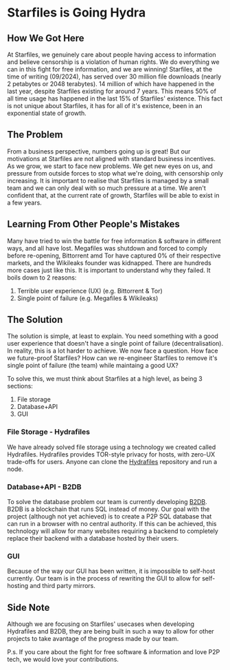 # Starfiles is Going Hydra

## How We Got Here
At Starfiles, we genuinely care about people having access to information and believe censorship is a violation of human rights. We do everything we can in this fight for free information, and we are winning! Starfiles, at the time of writing (09/2024), has served over 30 million file downloads (nearly 2 petabytes or 2048 terabytes). 14 million of which have happened in the last year, despite Starfiles existing for around 7 years. This means 50% of all time usage has happened in the last 15% of Starfiles' existence. This fact is not unique about Starfiles, it has for all of it's existence, been in an exponential state of growth.

## The Problem
From a business perspective, numbers going up is great! But our motivations at Starfiles are not aligned with standard business incentives. As we grow, we start to face new problems. We get new eyes on us, and pressure from outside forces to stop what we're doing, with censorship only increasing. It is important to realise that Starfiles is managed by a small team and we can only deal with so much pressure at a time.  We aren't confident that, at the current rate of growth, Starfiles will be able to exist in a few years.

## Learning From Other People's Mistakes
Many have tried to win the battle for free information & software in different ways, and all have lost. Megafiles was shutdown and forced to comply before re-opening, Bittorrent amd Tor have captured 0% of their respective markets, and the Wikileaks founder was kidnapped. There are hundreds more cases just like this. It is important to understand why they failed. It boils down to 2 reasons:
1. Terrible user experience (UX) (e.g. Bittorrent & Tor)
2. Single point of failure (e.g. Megafiles & Wikileaks)

## The Solution
The solution is simple, at least to explain. You need something with a good user experience that doesn't have a single point of failure (decentralisation). In reality, this is a lot harder to achieve. We now face a question. How face we future-proof Starfiles? How can we re-engineer Starfiles to remove it's single point of failure (the team) while maintaing a good UX?

To solve this, we must think about Starfiles at a high level, as being 3 sections:
1. File storage
2. Database+API
3. GUI

### File Storage - Hydrafiles
We have already solved file storage using a technology we created called Hydrafiles. Hydrafiles provides TOR-style privacy for hosts, with zero-UX trade-offs for users. Anyone can clone the [Hydrafiles](https://github.com/StarfilesFileSharing/Hydrafiles) repository and run a node.

### Database+API - B2DB
To solve the database problem our team is currently developing [B2DB](https://github.com/StarfilesFileSharing/B2DB). B2DB is a blockchain that runs SQL instead of money. Our goal with the project (although not yet achieved) is to create a P2P SQL database that can run in a browser with no central authority. If this can be achieved, this technology will allow for many websites requiring a backend to completely replace their backend with a database hosted by their users.

### GUI
Because of the way our GUI has been written, it is impossible to self-host currently. Our team is in the process of rewriting the GUI to allow for self-hosting and third party mirrors.

## Side Note
Although we are focusing on Starfiles' usecases when developing Hydrafiles and B2DB, they are being built in such a way to allow for other projects to take avantage of the progress made by our team.

P.s. If you care about the fight for free software & information and love P2P tech, we would love your contributions.
